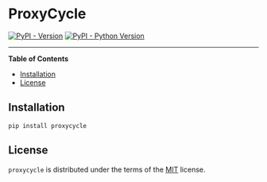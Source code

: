 # ProxyCycle

[![PyPI - Version](https://img.shields.io/pypi/v/proxycycle.svg)](https://pypi.org/project/proxycycle)
[![PyPI - Python Version](https://img.shields.io/pypi/pyversions/proxycycle.svg)](https://pypi.org/project/proxycycle)

-----

**Table of Contents**

- [Installation](#installation)
- [License](#license)

## Installation

```console
pip install proxycycle
```

## License

`proxycycle` is distributed under the terms of the [MIT](https://spdx.org/licenses/MIT.html) license.
